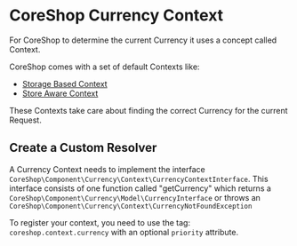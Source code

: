 # CoreShop Currency Context

For CoreShop to determine the current Currency it uses a concept called Context.

CoreShop comes with a set of default Contexts like:

 - [Storage Based Context](https://github.com/coreshop/CoreShop/blob/master/src/CoreShop/Component/Core/Currency/Context/StorageBasedCurrencyContext.php)
 - [Store Aware Context](https://github.com/coreshop/CoreShop/blob/master/src/CoreShop/Component/Core/Currency/Context/StoreAwareCurrencyContext.php)

These Contexts take care about finding the correct Currency for the current Request.

## Create a Custom Resolver

A Currency Context needs to implement the interface ```CoreShop\Component\Currency\Context\CurrencyContextInterface```. This interface
consists of one function called "getCurrency" which returns a ```CoreShop\Component\Currency\Model\CurrencyInterface``` or throws an ```CoreShop\Component\Currency\Context\CurrencyNotFoundException```

To register your context, you need to use the tag: ```coreshop.context.currency``` with an optional ```priority``` attribute.
